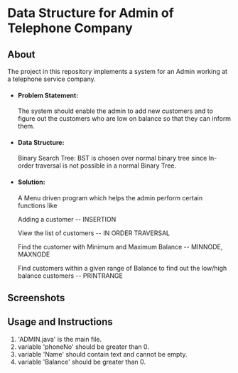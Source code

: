 # Data Structure for Admin of Telephone Company

## About

The project in this repository implements a system for an Admin working at a telephone service company.

- #### Problem Statement: 

  The system should enable the admin to add new customers and to figure out the customers who are low on balance so that they can inform them.

- #### Data Structure: 

     Binary Search Tree: BST is chosen over normal binary tree since In-order traversal is not possible in a normal Binary Tree.


- #### Solution:
  A Menu driven program which helps the admin perform certain functions like 

  Adding a customer -- INSERTION

  View the list of customers -- IN ORDER TRAVERSAL

  Find the customer with Minimum and Maximum Balance -- MINNODE, MAXNODE

  Find customers within a given range of Balance to find out the low/high balance customers -- PRINTRANGE


## Screenshots



## Usage and Instructions

1. 'ADMIN.java' is the main file.
2. variable 'phoneNo' should be greater than 0.
3. variable 'Name' should contain text and cannot be empty.
4. variable 'Balance' should be greater than 0.
